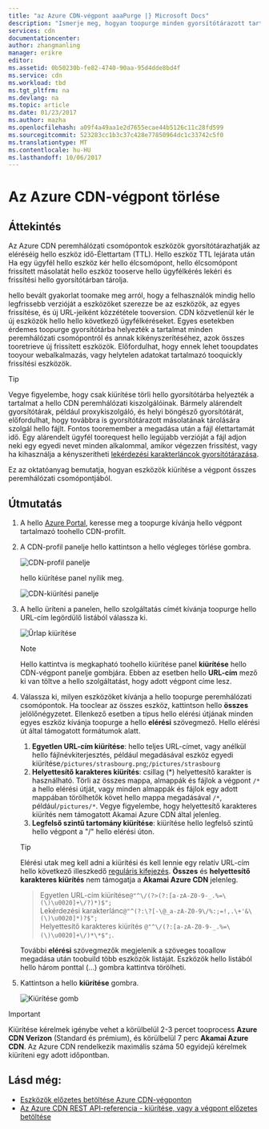 ```yaml
---
title: "az Azure CDN-végpont aaaPurge |} Microsoft Docs"
description: "Ismerje meg, hogyan toopurge minden gyorsítótárazott tartalom az Azure CDN-végponton."
services: cdn
documentationcenter: 
author: zhangmanling
manager: erikre
editor: 
ms.assetid: 0b50230b-fe82-4740-90aa-95d4dde8bd4f
ms.service: cdn
ms.workload: tbd
ms.tgt_pltfrm: na
ms.devlang: na
ms.topic: article
ms.date: 01/23/2017
ms.author: mazha
ms.openlocfilehash: a09f4a49aa1e2d7655ecae44b5126c11c28fd599
ms.sourcegitcommit: 523283cc1b3c37c428e77850964dc1c33742c5f0
ms.translationtype: MT
ms.contentlocale: hu-HU
ms.lasthandoff: 10/06/2017
---
```

# <a name="purge-an-azure-cdn-endpoint"></a>Az Azure CDN-végpont törlése
## <a name="overview"></a>Áttekintés
Az Azure CDN peremhálózati csomópontok eszközök gyorsítótárazhatják az eléréséig hello eszköz idő-Élettartam (TTL).  Hello eszköz TTL lejárata után Ha egy ügyfél hello eszköz kér hello élcsomópont, hello élcsomópont frissített másolatát hello eszköz tooserve hello ügyfélkérés lekéri és frissítési hello gyorsítótárban tárolja.

hello bevált gyakorlat toomake meg arról, hogy a felhasználók mindig hello legfrissebb verzióját a eszközöket szerezze be az eszközök, az egyes frissítése, és új URL-jeiként közzététele tooversion.  CDN közvetlenül kér le új eszközök hello hello következő ügyfélkéréseket.  Egyes esetekben érdemes toopurge gyorsítótárba helyezték a tartalmat minden peremhálózati csomópontról és annak kikényszerítéséhez, azok összes tooretrieve új frissített eszközök.  Előfordulhat, hogy ennek lehet tooupdates tooyour webalkalmazás, vagy helytelen adatokat tartalmazó tooquickly frissítési eszközök.

> [!TIP]
> Vegye figyelembe, hogy csak kiürítése törli hello gyorsítótárba helyezték a tartalmat a hello CDN peremhálózati kiszolgálóinak.  Bármely alárendelt gyorsítótárak, például proxykiszolgáló, és helyi böngésző gyorsítótárát, előfordulhat, hogy továbbra is gyorsítótárazott másolatának tárolására szolgál hello fájlt.  Fontos tooremember a megadása után a fájl élettartamát idő.  Egy alárendelt ügyfél toorequest hello legújabb verzióját a fájl adjon neki egy egyedi nevet minden alkalommal, amikor végezzen frissítést, vagy ha kihasználja a kényszerítheti [lekérdezési karakterláncok gyorsítótárazása](cdn-query-string.md).  
> 
> 

Ez az oktatóanyag bemutatja, hogyan eszközök kiürítése a végpont összes peremhálózati csomópontjából.

## <a name="walkthrough"></a>Útmutatás
1. A hello [Azure Portal](https://portal.azure.com), keresse meg a toopurge kívánja hello végpont tartalmazó toohello CDN-profilt.
2. A CDN-profil panelje hello kattintson a hello végleges törlése gombra.
   
    ![CDN-profil panelje](./media/cdn-purge-endpoint/cdn-profile-blade.png)
   
    hello kiürítése panel nyílik meg.
   
    ![CDN-kiürítési panelje](./media/cdn-purge-endpoint/cdn-purge-blade.png)
3. A hello üríteni a panelen, hello szolgáltatás címét kívánja toopurge hello URL-cím legördülő listából válassza ki.
   
    ![Űrlap kiürítése](./media/cdn-purge-endpoint/cdn-purge-form.png)
   
   > [!NOTE]
   > Hello kattintva is megkapható toohello kiürítése panel **kiürítése** hello CDN-végpont panelje gombjára.  Ebben az esetben hello **URL-cím** mező ki van töltve a hello szolgáltatást, hogy adott végpont címe lesz.
   > 
   > 
4. Válassza ki, milyen eszközöket kívánja a hello toopurge peremhálózati csomópontok.  Ha tooclear az összes eszköz, kattintson hello **összes** jelölőnégyzetet.  Ellenkező esetben a típus hello elérési útjának minden egyes eszköz kívánja toopurge a hello **elérési** szövegmező. Hello elérési út által támogatott formátumok alatt.
    1. **Egyetlen URL-cím kiürítése**: hello teljes URL-címet, vagy anélkül hello fájlnévkiterjesztés, például megadásával eszköz egyedi kiürítése`/pictures/strasbourg.png`;`/pictures/strasbourg`
    2. **Helyettesítő karakteres kiürítés**: csillag (\*) helyettesítő karakter is használható. Törli az összes mappa, almappák és fájlok a végpont `/*` a hello elérési útját, vagy minden almappák és fájlok egy adott mappában törölhetők követ hello mappa megadásával `/*`, például`/pictures/*`.  Vegye figyelembe, hogy helyettesítő karakteres kiürítés nem támogatott Akamai Azure CDN által jelenleg. 
    3. **Legfelső szintű tartomány kiürítése**: kiürítése hello legfelső szintű hello végpont a "/" hello elérési úton.
   
   > [!TIP]
   > Elérési utak meg kell adni a kiürítési és kell lennie egy relatív URL-cím hello következő illeszkedő [reguláris kifejezés](https://msdn.microsoft.com/library/az24scfc.aspx). **Összes** és **helyettesítő karakteres kiürítés** nem támogatja a **Akamai Azure CDN** jelenleg.
   > > Egyetlen URL-cím kiürítése`@"^\/(?>(?:[a-zA-Z0-9-_.%=\(\)\u0020]+\/?)*)$";`  
   > > Lekérdezési karakterlánc`@"^(?:\?[-\@_a-zA-Z0-9\/%:;=!,.\+'&\(\)\u0020]*)?$";`  
   > > Helyettesítő karakteres kiürítés `@"^\/(?:[a-zA-Z0-9-_.%=\(\)\u0020]+\/)*\*$";`. 
   > 
   > További **elérési** szövegmezők megjelenik a szöveges tooallow megadása után toobuild több eszközök listáját.  Eszközök hello listából hello három ponttal (…) gombra kattintva törölheti.
   > 
5. Kattintson a hello **kiürítése** gombra.
   
    ![Kiürítése gomb](./media/cdn-purge-endpoint/cdn-purge-button.png)

> [!IMPORTANT]
> Kiürítése kérelmek igénybe vehet a körülbelül 2-3 percet tooprocess **Azure CDN Verizon** (Standard és prémium), és körülbelül 7 perc **Akamai Azure CDN**.  Az Azure CDN rendelkezik maximális száma 50 egyidejű kérelmek kiüríteni egy adott időpontban. 
> 
> 

## <a name="see-also"></a>Lásd még:
* [Eszközök előzetes betöltése Azure CDN-végponton](cdn-preload-endpoint.md)
* [Az Azure CDN REST API-referencia - kiürítése, vagy a végpont előzetes betöltése](https://msdn.microsoft.com/library/mt634451.aspx)

